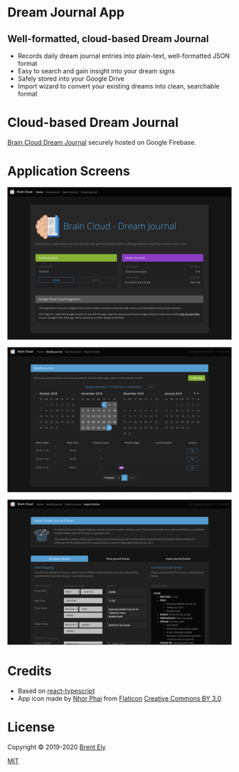 # Dream Journal App

## Well-formatted, cloud-based Dream Journal

* Records daily dream journal entries into plain-text, well-formatted JSON format
* Easy to search and gain insight into your dream signs
* Safely stored into your Google Drive
* Import wizard to convert your existing dreams into clean, searchable format


# Cloud-based Dream Journal

[Brain Cloud Dream Journal](https://brain-cloud-dream-journal.firebaseapp.com/) securely hosted on Google Firebase.


# Application Screens

![Home](https://raw.githubusercontent.com/gitbrent/dream-journal-app/master/src/img/app-screencap-home.png)

![Modify](https://raw.githubusercontent.com/gitbrent/dream-journal-app/master/src/img/app-screencap-modify.png)

![Import](https://raw.githubusercontent.com/gitbrent/dream-journal-app/master/src/img/app-screencap-import.png)


# Credits

* Based on [react-typescript](https://github.com/basarat/react-typescript)
* App icon made by [Nhor Phai](https://www.flaticon.com/authors/nhor-phai) from [Flaticon](https://www.flaticon.com/) [Creative Commons BY 3.0](http://creativecommons.org/licenses/by/3.0/")


# License

Copyright &copy; 2019-2020 [Brent Ely](https://github.com/gitbrent/dream-journal-app)

[MIT](https://github.com/gitbrent/dream-journal-app/blob/master/LICENSE)
